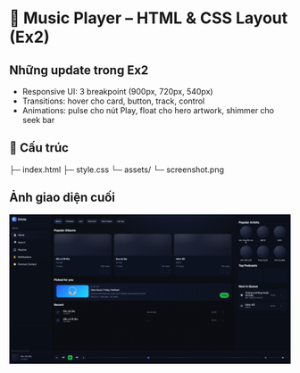 # 🎵 Music Player – HTML & CSS Layout (Ex2)

##  Những update trong Ex2
- Responsive UI: 3 breakpoint (900px, 720px, 540px)
- Transitions: hover cho card, button, track, control
- Animations: pulse cho nút Play, float cho hero artwork, shimmer cho seek bar

## 📁 Cấu trúc
├─ index.html
├─ style.css
└─ assets/
└─ screenshot.png

##  Ảnh giao diện cuối
![Final UI](./assets/screenshot.png)
